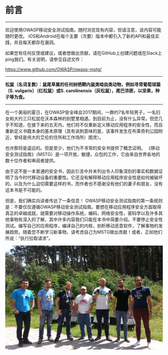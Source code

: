 # 前言

---
欢迎使用OWASP移动安全测试指南。随时浏览现有内容，但请注意，该内容可能随时更改。 iOS和Android在每个主要（次要）版本中都引入了新的API和最佳实践，并且每天都存在漏洞。

如果您有任何反馈或建议，或者想做出贡献，请在GitHub上创建问题或在Slack上ping我们。有关说明，请参见自述文件：

<https://www.github.com/OWASP/owasp-mstg/>

---

**松鼠（名词复数）：鼠尾草属的任何树栖鞘内鼠类啮齿类动物，例如寻常葡萄球菌（S. vulgaris）（红松鼠）或S. carolinensis（灰松鼠），尾巴浓密，以坚果，种子等为食。**

---

在一个美丽的夏日，在OWASP安全峰会2017期间，一群约7名年轻男子，一名妇女和大约三只松鼠在沃本森林的别墅里相遇。到目前为止，没有什么异常。但您几乎不知道，在接下来的五天内，他们将不仅重新定义移动应用程序的安全性，而且重新定义书籍本身的基本原理（具有讽刺意味的是，该事件发生在布莱奇利公园附近，曾经是伟大的艾伦的住所和工作场所）图灵）。

也许那将是遥远的。但是至少，他们为不寻常的安全书提供了概念证明。 《移动安全测试指南》（MSTG）是一项开放，敏捷，众包的工作，它由来自世界各地的数十位作者和审阅者提供。

由于这不是一本普通的安全书，因此引言中并未列出令人印象深刻的事实和数据证明了当今时代移动设备的重要性。它还没有解释移动应用程序安全性是如何被破坏的，以及为什么迫切需要这样的书，而作者也不感谢没有他们的妻子和朋友，没有这本书是不可能的。

但是，我们确实向读者传达了一条信息！ OWASP移动安全测试指南的第一条规则是：不要仅仅遵循OWASP移动安全测试指南。要想在移动应用程序安全方面取得真正的卓越成就，就需要对移动操作系统，编码，网络安全性，密码学以及许多其他事物有深入的了解，其中许多内容我们只能在本书中简要介绍。不要停止安全性测试。编写自己的应用程序，编译自己的内核，剖析移动恶意软件，了解事物的发展趋势。随着您不断学习新事物，请考虑自己为MSTG做出贡献！或者，正如他们所说：“执行拉取请求”。

![Summit Team](Images/summit-team.jpg)
